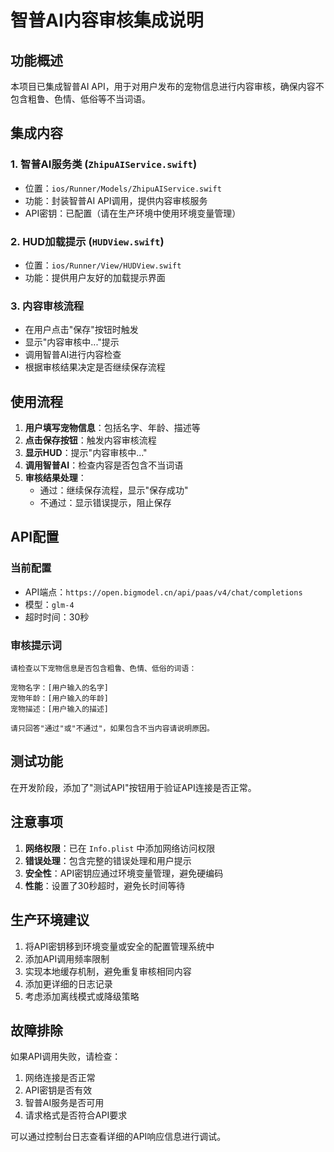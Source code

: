# 智普AI内容审核集成说明

## 功能概述

本项目已集成智普AI API，用于对用户发布的宠物信息进行内容审核，确保内容不包含粗鲁、色情、低俗等不当词语。

## 集成内容

### 1. 智普AI服务类 (`ZhipuAIService.swift`)
- 位置：`ios/Runner/Models/ZhipuAIService.swift`
- 功能：封装智普AI API调用，提供内容审核服务
- API密钥：已配置（请在生产环境中使用环境变量管理）

### 2. HUD加载提示 (`HUDView.swift`)
- 位置：`ios/Runner/View/HUDView.swift`
- 功能：提供用户友好的加载提示界面

### 3. 内容审核流程
- 在用户点击"保存"按钮时触发
- 显示"内容审核中..."提示
- 调用智普AI进行内容检查
- 根据审核结果决定是否继续保存流程

## 使用流程

1. **用户填写宠物信息**：包括名字、年龄、描述等
2. **点击保存按钮**：触发内容审核流程
3. **显示HUD**：提示"内容审核中..."
4. **调用智普AI**：检查内容是否包含不当词语
5. **审核结果处理**：
   - 通过：继续保存流程，显示"保存成功"
   - 不通过：显示错误提示，阻止保存

## API配置

### 当前配置
- API端点：`https://open.bigmodel.cn/api/paas/v4/chat/completions`
- 模型：`glm-4`
- 超时时间：30秒

### 审核提示词
```
请检查以下宠物信息是否包含粗鲁、色情、低俗的词语：

宠物名字：[用户输入的名字]
宠物年龄：[用户输入的年龄]
宠物描述：[用户输入的描述]

请只回答"通过"或"不通过"，如果包含不当内容请说明原因。
```

## 测试功能

在开发阶段，添加了"测试API"按钮用于验证API连接是否正常。

## 注意事项

1. **网络权限**：已在 `Info.plist` 中添加网络访问权限
2. **错误处理**：包含完整的错误处理和用户提示
3. **安全性**：API密钥应通过环境变量管理，避免硬编码
4. **性能**：设置了30秒超时，避免长时间等待

## 生产环境建议

1. 将API密钥移到环境变量或安全的配置管理系统中
2. 添加API调用频率限制
3. 实现本地缓存机制，避免重复审核相同内容
4. 添加更详细的日志记录
5. 考虑添加离线模式或降级策略

## 故障排除

如果API调用失败，请检查：
1. 网络连接是否正常
2. API密钥是否有效
3. 智普AI服务是否可用
4. 请求格式是否符合API要求

可以通过控制台日志查看详细的API响应信息进行调试。 